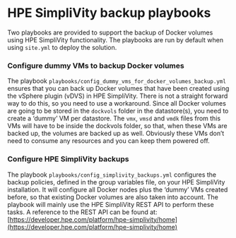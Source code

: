 # HPE SimpliVity backup playbooks

Two playbooks are provided to support the backup of Docker volumes using HPE SimpliVity functionality. The playbooks are run by default when using `site.yml` to deploy the solution.

### Configure dummy VMs to backup Docker volumes

The playbook `playbooks/config_dummy_vms_for_docker_volumes_backup.yml` ensures that you can back up Docker volumes that have been created using the vSphere plugin (vDVS) in HPE SimpliVity. There is not a straight forward way to do this, so you need to use a workaround. Since all Docker volumes are going to be stored in the `dockvols` folder in the datastore(s), you need to create a ‘dummy’ VM per datastore. The `vmx`, `vmsd` and `vmdk` files from this VMs will have to be inside the dockvols folder, so that, when these VMs are backed up, the volumes are backed up as well. Obviously these VMs don’t need to consume any resources and you can keep them powered off.

### Configure HPE SimpliVity backups

The playbook `playbooks/config_simplivity_backups.yml` configures the backup policies, defined in the group variables file, on your HPE SimpliVity installation. It will configure all Docker nodes plus the ‘dummy’ VMs created before, so that existing Docker volumes are also taken into account. The playbook will mainly use the HPE SimpliVity REST API to perform these tasks. A reference to the REST API can be found at: [https://developer.hpe.com/platform/hpe-simplivity/home](https://developer.hpe.com/platform/hpe-simplivity/home) 
